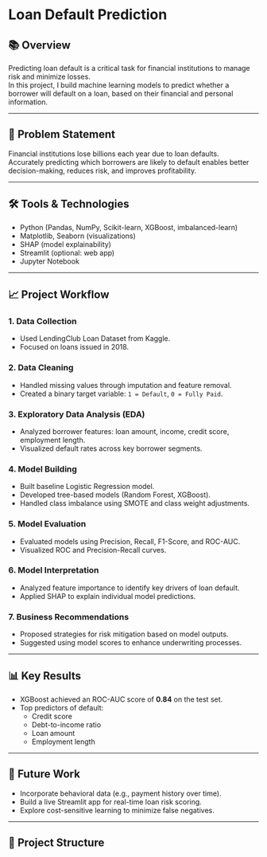 # Loan Default Prediction

## 📚 Overview
Predicting loan default is a critical task for financial institutions to manage risk and minimize losses.  
In this project, I build machine learning models to predict whether a borrower will default on a loan, based on their financial and personal information.

---

## 🎯 Problem Statement
Financial institutions lose billions each year due to loan defaults.  
Accurately predicting which borrowers are likely to default enables better decision-making, reduces risk, and improves profitability.

---

## 🛠️ Tools & Technologies
- Python (Pandas, NumPy, Scikit-learn, XGBoost, imbalanced-learn)  
- Matplotlib, Seaborn (visualizations)  
- SHAP (model explainability)  
- Streamlit (optional: web app)  
- Jupyter Notebook  

---

## 📈 Project Workflow

### 1. Data Collection
- Used LendingClub Loan Dataset from Kaggle.
- Focused on loans issued in 2018.

### 2. Data Cleaning
- Handled missing values through imputation and feature removal.
- Created a binary target variable: `1 = Default`, `0 = Fully Paid`.

### 3. Exploratory Data Analysis (EDA)
- Analyzed borrower features: loan amount, income, credit score, employment length.
- Visualized default rates across key borrower segments.

### 4. Model Building
- Built baseline Logistic Regression model.
- Developed tree-based models (Random Forest, XGBoost).
- Handled class imbalance using SMOTE and class weight adjustments.

### 5. Model Evaluation
- Evaluated models using Precision, Recall, F1-Score, and ROC-AUC.
- Visualized ROC and Precision-Recall curves.

### 6. Model Interpretation
- Analyzed feature importance to identify key drivers of loan default.
- Applied SHAP to explain individual model predictions.

### 7. Business Recommendations
- Proposed strategies for risk mitigation based on model outputs.
- Suggested using model scores to enhance underwriting processes.

---

## 📊 Key Results
- XGBoost achieved an ROC-AUC score of **0.84** on the test set.
- Top predictors of default:
  - Credit score
  - Debt-to-income ratio
  - Loan amount
  - Employment length

---

## 🚀 Future Work
- Incorporate behavioral data (e.g., payment history over time).
- Build a live Streamlit app for real-time loan risk scoring.
- Explore cost-sensitive learning to minimize false negatives.

---

## 📂 Project Structure

